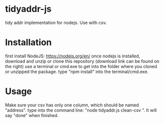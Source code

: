 # tidyaddr-js
tidy addr implementation for nodejs. Use with csv.

# Installation
first install NodeJS: https://nodejs.org/en/
once nodejs is installed, download and unzip or clone this repository (download link can be found on the right)
use a terminal or cmd.exe to get into the folder where you cloned or unzipped the package.
type "npm install" into the terminal/cmd.exe.

# Usage 
Make sure your csv has only one column, which should be named "address". 
type into the command line: "node tidyaddr.js clean-csv <your-input-file> <your-output-file>". 
It will say "done" when finished.

